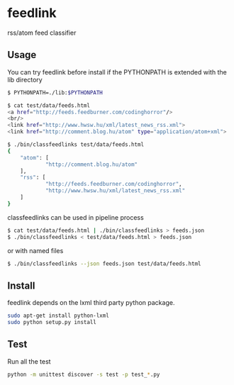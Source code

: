 feedlink
========

rss/atom feed classifier

Usage
-----

You can try feedlink before install if the PYTHONPATH is extended with the 
lib directory

```bash
$ PYTHONPATH=./lib:$PYTHONPATH
```

```bash
$ cat test/data/feeds.html
<a href="http://feeds.feedburner.com/codinghorror"/>
<br/>
<link href="http://www.hwsw.hu/xml/latest_news_rss.xml">
<link href="http://comment.blog.hu/atom" type="application/atom+xml">

$ ./bin/classfeedlinks test/data/feeds.html
{
    "atom": [
            "http://comment.blog.hu/atom"
    ],
    "rss": [
            "http://feeds.feedburner.com/codinghorror",
            "http://www.hwsw.hu/xml/latest_news_rss.xml"
    ]
}
```
classfeedlinks can be used in pipeline process

```bash
$ cat test/data/feeds.html | ./bin/classfeedlinks > feeds.json
$ ./bin/classfeedlinks < test/data/feeds.html > feeds.json
```

or with named files
```bash
$ ./bin/classfeedlinks --json feeds.json test/data/feeds.html
```

Install
-------

feedlink depends on the lxml third party python package.

```bash
sudo apt-get install python-lxml
sudo python setup.py install
```

Test
----

Run all the test

```bash
python -m unittest discover -s test -p test_*.py
```

